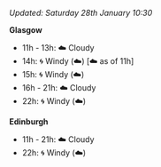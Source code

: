 *Updated: Saturday 28th January 10:30*

**Glasgow**

* 11h - 13h: :cloud: Cloudy
* 14h: :cyclone: Windy (:cloud:) [:cloud: as of 11h]
* 15h: :cyclone: Windy (:cloud:)
* 16h - 21h: :cloud: Cloudy
* 22h: :cyclone: Windy (:cloud:)

**Edinburgh**

* 11h - 21h: :cloud: Cloudy
* 22h: :cyclone: Windy (:cloud:)
